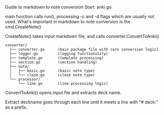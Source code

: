 Guide to markdown to note conversion
Start: anki.go

main function calls run(), processing -c and -d flags which are usually not used.
What's important in markdown to note conversion is the cmd.CreateNote()

CreateNote() takes input markdown file, and calls converter.ConvertToAnki()

```
converter/
  ├── converter.go      (main package file with core conversion logic)
  ├── logger.go         (logging functionality)
  ├── template.go       (template processing)
  ├── section.go        (section handling)
  ├── note/
  │   ├── basic.go      (basic note type)
  │   └── cloze.go      (cloze note type)
  └── processor/
      └── line.go       (line processing logic)
```


ConvertToAnki() opens input file and extracts deck name.

Extract deckname goes through each line until it meets a line with "# deck:" as a prefix.
